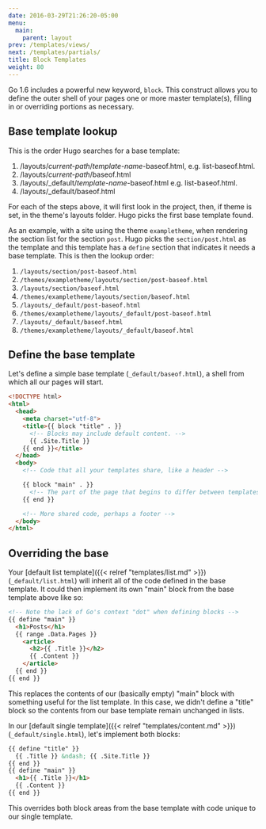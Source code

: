 ```yaml
---
date: 2016-03-29T21:26:20-05:00
menu:
  main:
    parent: layout
prev: /templates/views/
next: /templates/partials/
title: Block Templates
weight: 80
---
```


Go 1.6 includes a powerful new keyword, `block`. This construct allows you to define the outer shell of your pages one or more master template(s), filling in or overriding portions as necessary.

## Base template lookup
This is the order Hugo searches for a base template:

1. /layouts/_current-path_/_template-name_-baseof.html, e.g. list-baseof.html.
2. /layouts/_current-path_/baseof.html
3. /layouts/_default/_template-name_-baseof.html e.g. list-baseof.html.
4. /layouts/_default/baseof.html

For each of the steps above, it will first look in the project, then, if theme is set, in the theme's layouts folder. Hugo picks the first base template found.

As an example, with a site using the theme `exampletheme`, when rendering the section list for the section `post`. Hugo picks the `section/post.html` as the template and this template has a `define` section that indicates it needs a base template. This is then the lookup order:

1. `/layouts/section/post-baseof.html`
2.  `/themes/exampletheme/layouts/section/post-baseof.html`
3.  `/layouts/section/baseof.html`
4. `/themes/exampletheme/layouts/section/baseof.html`
5.  `/layouts/_default/post-baseof.html`
6.  `/themes/exampletheme/layouts/_default/post-baseof.html`
7.   `/layouts/_default/baseof.html`
8. `/themes/exampletheme/layouts/_default/baseof.html`



## Define the base template

Let's define a simple base template (`_default/baseof.html`), a shell from which all our pages will start. 

```html
<!DOCTYPE html>
<html>
  <head>
    <meta charset="utf-8">
    <title>{{ block "title" . }}
      <!-- Blocks may include default content. -->
      {{ .Site.Title }}
    {{ end }}</title>
  </head>
  <body>
    <!-- Code that all your templates share, like a header -->

    {{ block "main" . }}
      <!-- The part of the page that begins to differ between templates -->
    {{ end }}

    <!-- More shared code, perhaps a footer -->
  </body>
</html>
```

## Overriding the base

Your [default list template]({{< relref "templates/list.md" >}}) (`_default/list.html`) will inherit all of the code defined in the base template. It could then implement its own "main" block from the base template above like so:

```html
<!-- Note the lack of Go's context "dot" when defining blocks -->
{{ define "main" }}
  <h1>Posts</h1>
  {{ range .Data.Pages }}
    <article>
      <h2>{{ .Title }}</h2>
      {{ .Content }}
    </article>
  {{ end }}
{{ end }}
```

This replaces the contents of our (basically empty) "main" block with something useful for the list template. In this case, we didn't define a "title" block so the contents from our base template remain unchanged in lists.

In our [default single template]({{< relref "templates/content.md" >}}) (`_default/single.html`), let's implement both blocks:

```html
{{ define "title" }}
  {{ .Title }} &ndash; {{ .Site.Title }}
{{ end }}
{{ define "main" }}
  <h1>{{ .Title }}</h1>
  {{ .Content }}
{{ end }}
```

This overrides both block areas from the base template with code unique to our single template.
